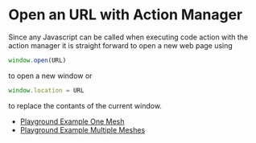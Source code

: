 # Open an URL with Action Manager

Since any Javascript can be called when executing code action with the action manager it is straight forward to open a new web page using 

```javascript
window.open(URL)
```
to open a new window or

```javascript
window.location = URL
```
to replace the contants of the current window.

* [Playground Example One Mesh](https://www.babylonjs-playground.com/#INB624#1)
* [Playground Example Multiple Meshes](https://www.babylonjs-playground.com/#INB624#2)

